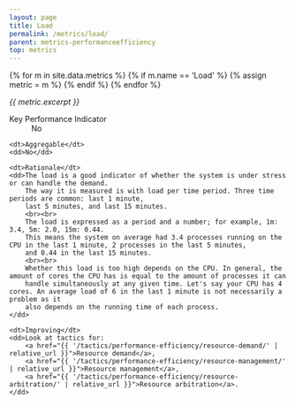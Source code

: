 ```yaml
---
layout: page
title: Load
permalink: /metrics/load/
parent: metrics-performanceefficiency
top: metrics
---
```


{% for m in site.data.metrics %}
    {% if m.name == 'Load' %}
        {% assign metric = m %}
    {% endif %}
{% endfor %}

_{{ metric.excerpt }}_

<dl>
    <dt>Key Performance Indicator</dt>
    <dd>No</dd>
    
    <dt>Aggregable</dt>
    <dd>No</dd>
    
    <dt>Rationale</dt>
    <dd>The load is a good indicator of whether the system is under stress or can handle the demand.
        The way it is measured is with load per time period. Three time periods are common: last 1 minute,
        last 5 minutes, and last 15 minutes.
        <br><br>
        The load is expressed as a period and a number; for example, 1m: 3.4, 5m: 2.0, 15m: 0.44.
        This means the system on average had 3.4 processes running on the CPU in the last 1 minute, 2 processes in the last 5 minutes,
        and 0.44 in the last 15 minutes.
        <br><br>
        Whether this load is too high depends on the CPU. In general, the amount of cores the CPU has is equal to the amount of processes it can
        handle simultaneously at any given time. Let's say your CPU has 4 cores. An average load of 6 in the last 1 minute is not necessarily a problem as it
        also depends on the running time of each process.
    </dd>
    
    <dt>Improving</dt>
    <dd>Look at tactics for:
        <a href="{{ '/tactics/performance-efficiency/resource-demand/' | relative_url }}">Resource demand</a>,
        <a href="{{ '/tactics/performance-efficiency/resource-management/' | relative_url }}">Resource management</a>,
        <a href="{{ '/tactics/performance-efficiency/resource-arbitration/' | relative_url }}">Resource arbitration</a>.
    </dd>
</dl>
